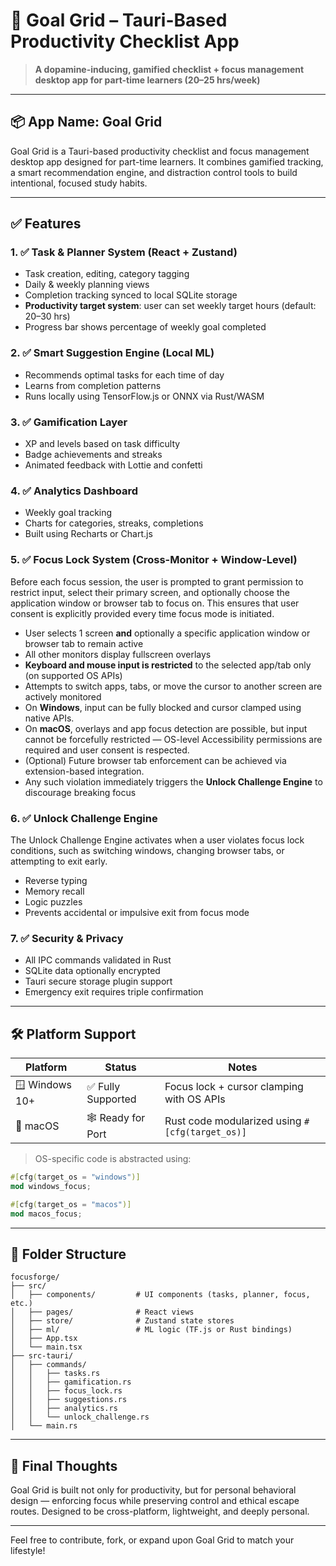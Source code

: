# 🧠 Goal Grid – Tauri-Based Productivity Checklist App

> **A dopamine-inducing, gamified checklist + focus management desktop app for part-time learners (20–25 hrs/week)**

---

## 📦 App Name: Goal Grid

Goal Grid is a Tauri-based productivity checklist and focus management desktop app designed for part-time learners. It combines gamified tracking, a smart recommendation engine, and distraction control tools to build intentional, focused study habits.

---

## ✅ Features

### 1. ✅ Task & Planner System (React + Zustand)

- Task creation, editing, category tagging
- Daily & weekly planning views
- Completion tracking synced to local SQLite storage
- **Productivity target system**: user can set weekly target hours (default: 20–30 hrs)
- Progress bar shows percentage of weekly goal completed

### 2. ✅ Smart Suggestion Engine (Local ML)

- Recommends optimal tasks for each time of day
- Learns from completion patterns
- Runs locally using TensorFlow\.js or ONNX via Rust/WASM

### 3. ✅ Gamification Layer

- XP and levels based on task difficulty
- Badge achievements and streaks
- Animated feedback with Lottie and confetti

### 4. ✅ Analytics Dashboard

- Weekly goal tracking
- Charts for categories, streaks, completions
- Built using Recharts or Chart.js

### 5. ✅ Focus Lock System (Cross-Monitor + Window-Level)

Before each focus session, the user is prompted to grant permission to restrict input, select their primary screen, and optionally choose the application window or browser tab to focus on. This ensures that user consent is explicitly provided every time focus mode is initiated.

- User selects 1 screen **and** optionally a specific application window or browser tab to remain active
- All other monitors display fullscreen overlays
- **Keyboard and mouse input is restricted** to the selected app/tab only (on supported OS APIs)
- Attempts to switch apps, tabs, or move the cursor to another screen are actively monitored
- On **Windows**, input can be fully blocked and cursor clamped using native APIs.
- On **macOS**, overlays and app focus detection are possible, but input cannot be forcefully restricted — OS-level Accessibility permissions are required and user consent is respected.
- (Optional) Future browser tab enforcement can be achieved via extension-based integration.
- Any such violation immediately triggers the **Unlock Challenge Engine** to discourage breaking focus

### 6. ✅ Unlock Challenge Engine

The Unlock Challenge Engine activates when a user violates focus lock conditions, such as switching windows, changing browser tabs, or attempting to exit early.

- Reverse typing
- Memory recall
- Logic puzzles
- Prevents accidental or impulsive exit from focus mode

### 7. ✅ Security & Privacy

- All IPC commands validated in Rust
- SQLite data optionally encrypted
- Tauri secure storage plugin support
- Emergency exit requires triple confirmation

---

## 🛠️ Platform Support

| Platform       | Status             | Notes                                           |
| -------------- | ------------------ | ----------------------------------------------- |
| 🪟 Windows 10+ | ✅ Fully Supported | Focus lock + cursor clamping with OS APIs       |
| 🍎 macOS       | 🕸️ Ready for Port  | Rust code modularized using `#[cfg(target_os)]` |

> OS-specific code is abstracted using:

```rust
#[cfg(target_os = "windows")]
mod windows_focus;

#[cfg(target_os = "macos")]
mod macos_focus;
```

---

## 📁 Folder Structure

```
focusforge/
├── src/
│   ├── components/         # UI components (tasks, planner, focus, etc.)
│   ├── pages/              # React views
│   ├── store/              # Zustand state stores
│   ├── ml/                 # ML logic (TF.js or Rust bindings)
│   ├── App.tsx
│   └── main.tsx
├── src-tauri/
│   ├── commands/
│   │   ├── tasks.rs
│   │   ├── gamification.rs
│   │   ├── focus_lock.rs
│   │   ├── suggestions.rs
│   │   ├── analytics.rs
│   │   └── unlock_challenge.rs
│   └── main.rs
```

---

## 🔐 Final Thoughts

Goal Grid is built not only for productivity, but for personal behavioral design — enforcing focus while preserving control and ethical escape routes. Designed to be cross-platform, lightweight, and deeply personal.

---

Feel free to contribute, fork, or expand upon Goal Grid to match your lifestyle!
